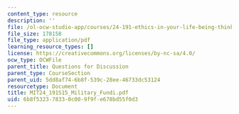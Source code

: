 ```yaml
---
content_type: resource
description: ''
file: /ol-ocw-studio-app/courses/24-191-ethics-in-your-life-being-thinking-doing-or-not-spring-2015/6b8f532378330c009f9fe678bd55f0d3_MIT24_191S15_Military_Fundi.pdf
file_size: 178158
file_type: application/pdf
learning_resource_types: []
license: https://creativecommons.org/licenses/by-nc-sa/4.0/
ocw_type: OCWFile
parent_title: Questions for Discussion
parent_type: CourseSection
parent_uid: 5dd8af74-6b8f-539c-28ee-46733dc53124
resourcetype: Document
title: MIT24_191S15_Military_Fundi.pdf
uid: 6b8f5323-7833-0c00-9f9f-e678bd55f0d3
---
```

